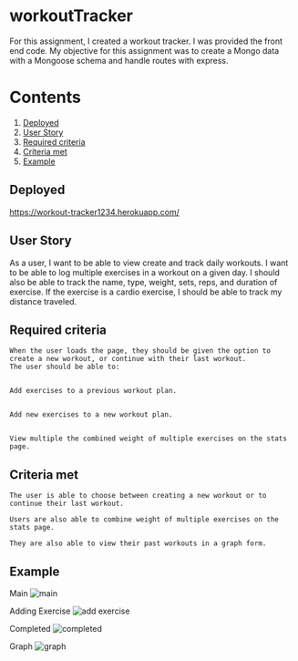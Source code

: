 # workoutTracker

For this assignment, I created a workout tracker.  I was provided the front end code.  My objective for this assignment was to create a Mongo data with a Mongoose schema and handle routes with express.

# Contents
1. [Deployed](#deployed)
2. [User Story](#user-story)
3. [Required criteria](#required-criteria)
4. [Criteria met](#criteria-met)
5. [Example](#example)

## Deployed
https://workout-tracker1234.herokuapp.com/

## User Story
As a user, I want to be able to view create and track daily workouts. I want to be able to log multiple exercises in a workout on a given day. I should also be able to track the name, type, weight, sets, reps, and duration of exercise. If the exercise is a cardio exercise, I should be able to track my distance traveled.

## Required criteria

```
When the user loads the page, they should be given the option to create a new workout, or continue with their last workout.
The user should be able to:


Add exercises to a previous workout plan.


Add new exercises to a new workout plan.


View multiple the combined weight of multiple exercises on the stats page.
```

## Criteria met

```
The user is able to choose between creating a new workout or to continue their last workout.

Users are also able to combine weight of multiple exercises on the stats page.

They are also able to view their past workouts in a graph form.

```

## Example
Main
![main](assets/main.gif)

Adding Exercise
![add exercise](assets/addExercise.gif)

Completed
![completed](assets/completed.gif)

Graph
![graph](assets/graph.gif)

